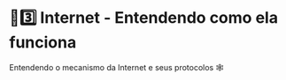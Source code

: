 # :sunrise::three: Internet - Entendendo como ela funciona

Entendendo o mecanismo da Internet e seus protocolos :spider_web:
